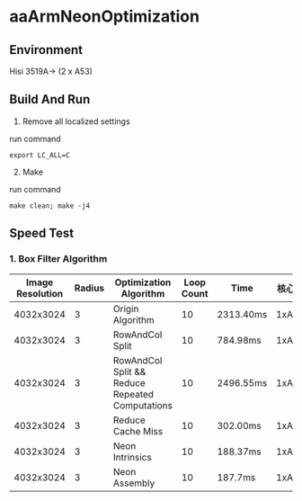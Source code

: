 # aaArmNeonOptimization

## Environment

Hisi 3519A-> (2 x A53)

## Build And Run

1. Remove all localized settings

run command

```
export LC_ALL=C
```

2. Make

run command

```
make clean; make -j4
```

## Speed Test

### 1. Box Filter Algorithm

|Image Resolution|Radius|Optimization Algorithm|Loop Count|Time|核心数|
|--|--|--|--|--|---|
|4032x3024|3|Origin Algorithm|10|2313.40ms|1xA53|
|4032x3024|3|RowAndCol Split|10|784.98ms|1xA53|
|4032x3024|3|RowAndCol Split && Reduce Repeated Computations|10|2496.55ms|1xA53|
|4032x3024|3|Reduce Cache Miss|10|302.00ms|1xA53|
|4032x3024|3|Neon Intrinsics|10|188.37ms|1xA53|
|4032x3024|3|Neon Assembly|10|187.7ms|1xA53|


